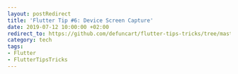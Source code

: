 ```yaml
---
layout: postRedirect
title: 'Flutter Tip #6: Device Screen Capture'
date: 2019-07-12 10:00:00 +02:00
redirect_to: https://github.com/defuncart/flutter-tips-tricks/tree/master/06-DeviceScreenCapture
category: tech
tags:
- Flutter
- FlutterTipsTricks
---
```


